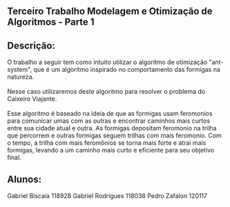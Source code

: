 ## Terceiro Trabalho Modelagem e Otimização de Algoritmos - Parte 1

## Descrição:
O trabalho a seguir tem como intuito utilizar o algoritmo de otimização "ant-system", que é um algoritmo inspirado no comportamento das formigas na natureza.<br><br>
Nesse caso utilizaremos deste algoritmo para resolver o problema do Caixeiro Viajante.<br><br>
Esse algoritmo é baseado na ideia de que as formigas usam feromonios para comunicar umas com as outras e encontrar caminhos mais curtos entre sua cidade atual e outra. As formigas depositam feromonio na trilha que percorrem e outras formigas seguem trilhas com mais feromonio. Com o tempo, a trilha com mais feromônios se torna mais forte e atrai mais formigas, levando a um caminho mais curto e eficiente para seu objetivo final.
## Alunos:

Gabriel Biscaia 118928
Gabriel Rodrigues 118038
Pedro Zafalon 120117

